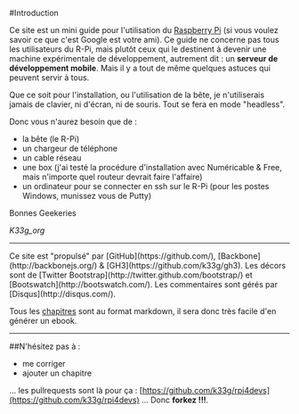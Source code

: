 #Introduction

Ce site est un mini guide pour l'utilisation du [Raspberry Pi](http://www.raspberrypi.org/) (si vous voulez savoir ce que c'est Google est votre ami). Ce guide ne concerne pas tous les utilisateurs du R-Pi, mais plutôt ceux qui le destinent à devenir une machine expérimentale de développement, autrement dit : un **serveur de développement mobile**. Mais il y a tout de même quelques astuces qui peuvent servir à tous.

Que ce soit pour l'installation, ou l'utilisation de la bête, je n'utiliserais jamais de clavier, ni d'écran, ni de souris. Tout se fera en mode "headless".

Donc vous n'aurez besoin que de :

- la bête (le R-Pi)
- un chargeur de téléphone
- un cable réseau
- une box (j'ai testé la procédure d'installation avec Numéricable & Free, mais n'importe quel routeur devrait faire l'affaire)
- un ordinateur pour se connecter en ssh sur le R-Pi (pour les postes Windows, munissez vous de Putty)

Bonnes Geekeries

*K33g_org*

<hr>
Ce site est "propulsé" par [GitHub](https://github.com/), [Backbone](http://backbonejs.org/) & [GH3](https://github.com/k33g/gh3). Les décors sont de [Twitter Bootstrap](http://twitter.github.com/bootstrap/) et [Bootswatch](http://bootswatch.com/). Les commentaires sont gérés par [Disqus](http://disqus.com/).

Tous les [chapitres](https://github.com/k33g/rpi4devs) sont au format markdown, il sera donc très facile d'en générer un ebook.
<hr>

##N'hésitez pas à :

- me corriger
- ajouter un chapitre

... les pullrequests sont là pour ça : [https://github.com/k33g/rpi4devs](https://github.com/k33g/rpi4devs) ... Donc **forkez !!!**.